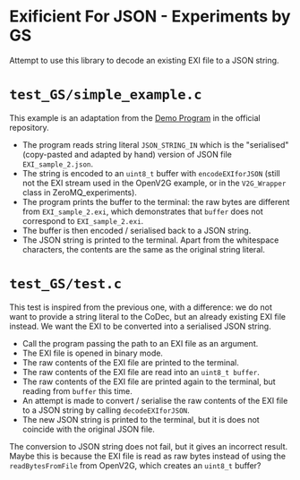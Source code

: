 # Exificient For JSON - Experiments by GS

Attempt to use this library to decode an existing EXI file to a JSON string.

# `test_GS/simple_example.c`

This example is an adaptation from the [Demo Program](https://github.com/GammaSigma1234/exificient-for-json.c#demo-program) in the official repository.

- The program reads string literal `JSON_STRING_IN` which is the "serialised" (copy-pasted and adapted by hand) version of JSON file `EXI_sample_2.json`.
- The string is encoded to an `uint8_t` buffer with `encodeEXIforJSON` (still not the EXI stream used in the OpenV2G example, or in the `V2G_Wrapper` class in ZeroMQ_experiments).
- The program prints the buffer to the terminal: the raw bytes are different from `EXI_sample_2.exi`, which demonstrates that `buffer` does not correspond to `EXI_sample_2.exi`.
- The buffer is then encoded / serialised back to a JSON string.
- The JSON string is printed to the terminal. Apart from the whitespace characters, the contents are the same as the original string literal.

# `test_GS/test.c`

This test is inspired from the previous one, with a difference: we do not want to provide a string literal to the CoDec, but an already existing EXI file instead. We want the EXI to be converted into a serialised JSON string.

- Call the program passing the path to an EXI file as an argument.
- The EXI file is opened in binary mode.
- The raw contents of the EXI file are printed to the terminal.
- The raw contents of the EXI file are read into an `uint8_t buffer`.
- The raw contents of the EXI file are printed again to the terminal, but reading from `buffer` this time.
- An attempt is made to convert / serialise the raw contents of the EXI file to a JSON string by calling `decodeEXIforJSON`.
- The new JSON string is printed to the terminal, but it is does not coincide with the original JSON file.

The conversion to JSON string does not fail, but it gives an incorrect result. Maybe this is because the EXI file is read as raw bytes instead of using the `readBytesFromFile` from OpenV2G, which creates an `uint8_t` buffer?